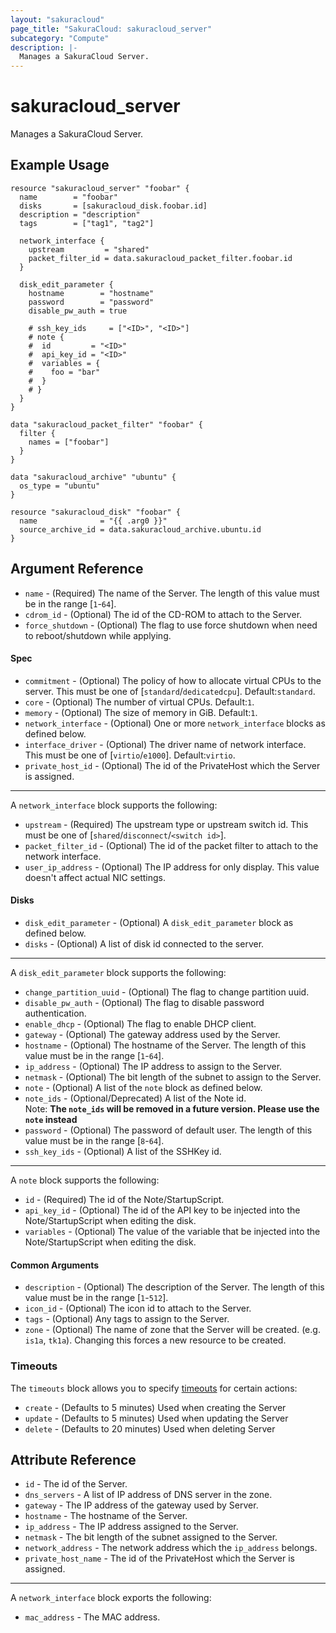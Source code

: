 ```yaml
---
layout: "sakuracloud"
page_title: "SakuraCloud: sakuracloud_server"
subcategory: "Compute"
description: |-
  Manages a SakuraCloud Server.
---
```


# sakuracloud_server

Manages a SakuraCloud Server.

## Example Usage

```hcl
resource "sakuracloud_server" "foobar" {
  name        = "foobar"
  disks       = [sakuracloud_disk.foobar.id]
  description = "description"
  tags        = ["tag1", "tag2"]

  network_interface {
    upstream         = "shared"
    packet_filter_id = data.sakuracloud_packet_filter.foobar.id
  }

  disk_edit_parameter {
    hostname        = "hostname"
    password        = "password"
    disable_pw_auth = true

    # ssh_key_ids     = ["<ID>", "<ID>"]
    # note {
    #  id         = "<ID>"
    #  api_key_id = "<ID>"
    #  variables = {
    #    foo = "bar"
    #  }
    # }
  }
}

data "sakuracloud_packet_filter" "foobar" {
  filter {
    names = ["foobar"]
  }
}

data "sakuracloud_archive" "ubuntu" {
  os_type = "ubuntu"
}

resource "sakuracloud_disk" "foobar" {
  name              = "{{ .arg0 }}"
  source_archive_id = data.sakuracloud_archive.ubuntu.id
}
```

## Argument Reference

* `name` - (Required) The name of the Server. The length of this value must be in the range [`1`-`64`].
* `cdrom_id` - (Optional) The id of the CD-ROM to attach to the Server.
* `force_shutdown` - (Optional) The flag to use force shutdown when need to reboot/shutdown while applying.

#### Spec

* `commitment` - (Optional) The policy of how to allocate virtual CPUs to the server. This must be one of [`standard`/`dedicatedcpu`]. Default:`standard`.
* `core` - (Optional) The number of virtual CPUs. Default:`1`.
* `memory` - (Optional) The size of memory in GiB. Default:`1`.
* `network_interface` - (Optional) One or more `network_interface` blocks as defined below.
* `interface_driver` - (Optional) The driver name of network interface. This must be one of [`virtio`/`e1000`]. Default:`virtio`.
* `private_host_id` - (Optional) The id of the PrivateHost which the Server is assigned.

---

A `network_interface` block supports the following:

* `upstream` - (Required) The upstream type or upstream switch id. This must be one of [`shared`/`disconnect`/`<switch id>`].
* `packet_filter_id` - (Optional) The id of the packet filter to attach to the network interface.
* `user_ip_address` - (Optional) The IP address for only display. This value doesn't affect actual NIC settings.



#### Disks

* `disk_edit_parameter` - (Optional) A `disk_edit_parameter` block as defined below.
* `disks` - (Optional) A list of disk id connected to the server.

---

A `disk_edit_parameter` block supports the following:

* `change_partition_uuid` - (Optional) The flag to change partition uuid.
* `disable_pw_auth` - (Optional) The flag to disable password authentication.
* `enable_dhcp` - (Optional) The flag to enable DHCP client.
* `gateway` - (Optional) The gateway address used by the Server.
* `hostname` - (Optional) The hostname of the Server. The length of this value must be in the range [`1`-`64`].
* `ip_address` - (Optional) The IP address to assign to the Server.
* `netmask` - (Optional) The bit length of the subnet to assign to the Server.
* `note` - (Optional) A list of the `note` block as defined below.
* `note_ids` - (Optional/Deprecated) A list of the Note id.  
Note: **The `note_ids` will be removed in a future version. Please use the `note` instead**
* `password` - (Optional) The password of default user. The length of this value must be in the range [`8`-`64`].
* `ssh_key_ids` - (Optional) A list of the SSHKey id.

---

A `note` block supports the following:

* `id` - (Required) The id of the Note/StartupScript.
* `api_key_id` - (Optional) The id of the API key to be injected into the Note/StartupScript when editing the disk.
* `variables` - (Optional) The value of the variable that be injected into the Note/StartupScript when editing the disk.

#### Common Arguments

* `description` - (Optional) The description of the Server. The length of this value must be in the range [`1`-`512`].
* `icon_id` - (Optional) The icon id to attach to the Server.
* `tags` - (Optional) Any tags to assign to the Server.
* `zone` - (Optional) The name of zone that the Server will be created. (e.g. `is1a`, `tk1a`). Changing this forces a new resource to be created.

### Timeouts

The `timeouts` block allows you to specify [timeouts](https://www.terraform.io/docs/configuration/resources.html#operation-timeouts) for certain actions:

* `create` - (Defaults to 5 minutes) Used when creating the Server
* `update` - (Defaults to 5 minutes) Used when updating the Server
* `delete` - (Defaults to 20 minutes) Used when deleting Server

## Attribute Reference

* `id` - The id of the Server.
* `dns_servers` - A list of IP address of DNS server in the zone.
* `gateway` - The IP address of the gateway used by Server.
* `hostname` - The hostname of the Server.
* `ip_address` - The IP address assigned to the Server.
* `netmask` - The bit length of the subnet assigned to the Server.
* `network_address` - The network address which the `ip_address` belongs.
* `private_host_name` - The id of the PrivateHost which the Server is assigned.

---

A `network_interface` block exports the following:

* `mac_address` - The MAC address.

